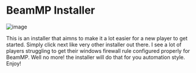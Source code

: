 # BeamMP Installer

![image](https://user-images.githubusercontent.com/78676320/230751846-376fef5c-8c51-4228-9e1e-2243f2508044.png)

This is an installer that aimns to make it a lot easier for a new player to get started. Simply click next like very other installer out there. 
I see a lot of players struggling to get their windows firewall rule configured properly for BeamMP.
Well no more! the installer will do that for you automation style.
Enjoy!
